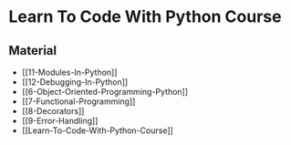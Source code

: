# Learn To Code With Python Course

## Material

- [[11-Modules-In-Python]]
- [[12-Debugging-In-Python]]
- [[6-Object-Oriented-Programming-Python]]
- [[7-Functional-Programming]]
- [[8-Decorators]]
- [[9-Error-Handling]]
- [[Learn-To-Code-With-Python-Course]]
